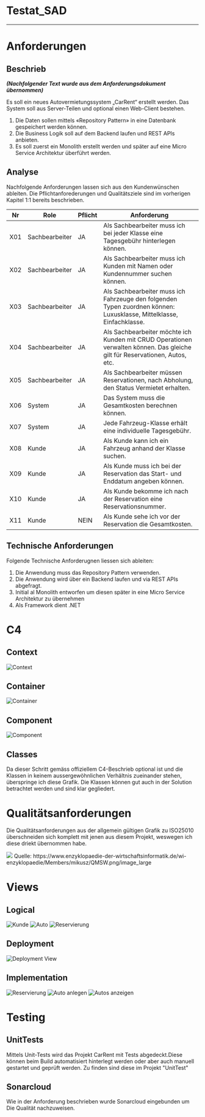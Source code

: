 # Testat_SAD
- - - -
# Anforderungen #
## Beschrieb ##
___(Nachfolgender Text wurde aus dem Anforderungsdokument übernommen)___

Es soll ein neues Autovermietungssystem „CarRent“ erstellt werden. Das System soll aus Server-Teilen und
optional einen Web-Client bestehen.
1. Die Daten sollen mittels «Repository Pattern» in eine Datenbank gespeichert werden können.
2. Die Business Logik soll auf dem Backend laufen und REST APIs anbieten.
3. Es soll zuerst ein Monolith erstellt werden und später auf eine Micro Service Architektur überführt
werden.

## Analyse ##
Nachfolgende Anforderungen lassen sich aus den Kundenwünschen ableiten.
Die Pflichtanforederungen und Qualitätsziele sind im vorherigen Kapitel 1:1 bereits beschrieben.

| Nr          | Role                      | Pflicht  | Anforderung               |
| ----------- | ------------------------- | -------- | ------------------------- |
| X01         | Sachbearbeiter            | JA       | Als Sachbearbeiter muss ich bei jeder Klasse eine Tagesgebühr hinterlegen können. |
| X02         | Sachbearbeiter            | JA       | Als Sachbearbeiter muss ich Kunden mit Namen oder Kundennummer suchen können. |
| X03         | Sachbearbeiter            | JA       | Als Sachbearbeiter muss ich Fahrzeuge den folgenden Typen zuordnen können: Luxusklasse, Mittelklasse, Einfachklasse.  |
| X04         | Sachbearbeiter            | JA       | Als Sachbearbeiter möchte ich Kunden mit CRUD Operationen verwalten können. Das gleiche gilt für Reservationen, Autos, etc.|
| X05         | Sachbearbeiter            | JA       | Als Sachbearbeiter müssen Reservationen, nach Abholung, den Status Vermietet erhalten. |
| X06         | System                    | JA       | Das System muss die Gesamtkosten berechnen können. |
| X07         | System                    | JA       | Jede Fahrzeug-Klasse erhält eine individuelle Tagesgebühr.  |
| X08         | Kunde                     | JA       | Als Kunde kann ich ein Fahrzeug anhand der Klasse suchen.  |
| X09         | Kunde                     | JA       | Als Kunde muss ich bei der Reservation das Start- und Enddatum angeben können. |
| X10         | Kunde                     | JA       | Als Kunde bekomme ich nach der Reservation eine Reservationsnummer.  |
| X11         | Kunde                     | NEIN     | Als Kunde sehe ich vor der Reservation die Gesamtkosten. |

## Technische Anforderungen ##
Folgende Technische Anforderugnen liessen sich ableiten:

1. Die Anwendung muss das Repository Pattern verwenden.
2. Die Anwendung wird über ein Backend laufen und via REST APIs abgefragt.
3. Initial al Monolith entworfen um diesen später in eine Micro Service Architektur zu übernehmen
4. Als Framework dient .NET


# C4 #

## Context ##
![Context](https://user-images.githubusercontent.com/12933374/132244965-d481cb38-ea28-4376-b9a7-cf9489c21cec.PNG)

## Container ##
![Container](https://user-images.githubusercontent.com/12933374/132245033-330165ce-237d-42b6-aed5-8d25d0c572fa.PNG)

## Component ##
![Component](https://user-images.githubusercontent.com/12933374/132245039-421a2289-9540-4e33-bb1c-54f9e893ff87.jpg)

## Classes ##
Da dieser Schritt gemäss offiziellem C4-Beschrieb optional ist und die Klassen in keinem aussergewöhnlichen Verhältnis zueinander stehen, überspringe ich diese Grafik. Die Klassen können gut auch in der Solution betrachtet werden und sind klar gegliedert.

# Qualitätsanforderungen #
Die Qualitätsanforderungen aus der allgemein gültigen Grafik zu ISO25010 überschneiden sich komplett mit jenen aus diesem Projekt, weswegen ich diese driekt übernommen habe.

<img src="https://www.enzyklopaedie-der-wirtschaftsinformatik.de/wi-enzyklopaedie/Members/mikusz/QMSW.png/image_large">
Quelle: https://www.enzyklopaedie-der-wirtschaftsinformatik.de/wi-enzyklopaedie/Members/mikusz/QMSW.png/image_large

# Views #

## Logical ##
![Kunde](https://user-images.githubusercontent.com/12933374/132245136-28e8aa73-1371-41aa-8147-c6a4d1aa04d5.JPG)
![Auto](https://user-images.githubusercontent.com/12933374/132245147-2f103759-dd61-4d66-9a62-3a6f6ea438e6.JPG)
![Reservierung](https://user-images.githubusercontent.com/12933374/132245144-421cb644-6598-4a53-9fd8-81538ce67fd0.JPG)

## Deployment ##
![Deployment View](https://user-images.githubusercontent.com/12933374/132245009-a40925a4-a912-499f-a6b9-c50ad64ba177.JPG)

## Implementation ##
![Reservierung](https://user-images.githubusercontent.com/12933374/132245207-5b2b0785-d493-4076-8cc4-43615e7a8cf2.JPG)
![Auto anlegen](https://user-images.githubusercontent.com/12933374/132245198-7e17da7c-d5b2-4bb9-bb01-85d044085ebe.JPG)
![Autos anzeigen](https://user-images.githubusercontent.com/12933374/132245202-1f8f386b-361b-4b57-b605-ac3d4fbd4182.JPG)

# Testing #
## UnitTests ##
Mittels Unit-Tests wird das Projekt CarRent mit Tests abgedeckt.Diese können beim Build automatisiert hinterlegt werden oder aber auch manuell gestartet und geprüft werden.
Zu finden sind diese im Projekt "UnitTest"
## Sonarcloud ##
Wie in der Anforderung beschrieben wurde Sonarcloud eingebunden um Die Qualität nachzuweisen.
